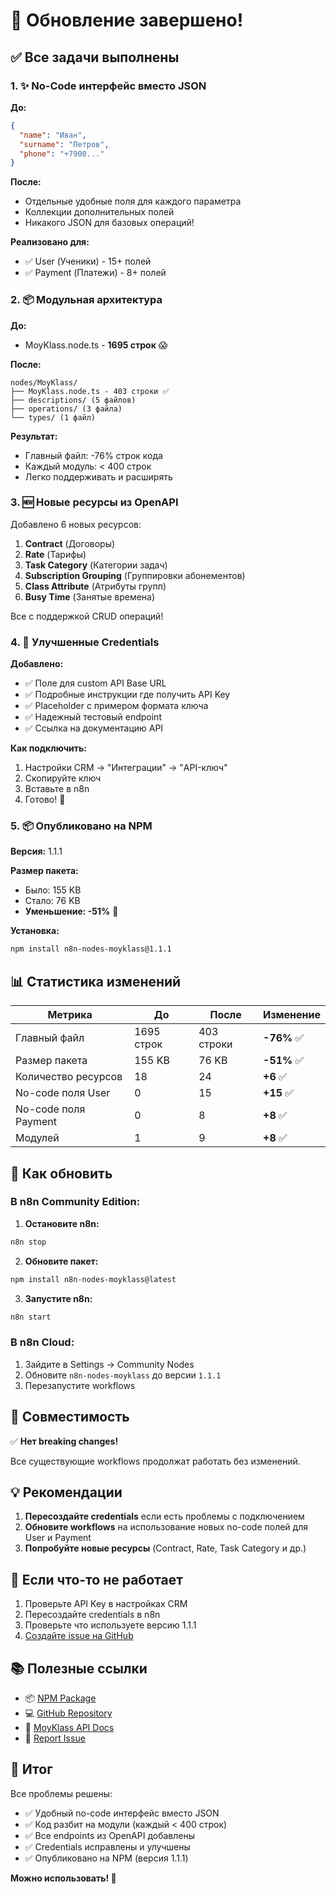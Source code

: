 # 🎉 Обновление завершено!

## ✅ Все задачи выполнены

### 1. ✨ No-Code интерфейс вместо JSON

**До:**
```json
{
  "name": "Иван",
  "surname": "Петров",
  "phone": "+7900..."
}
```

**После:**
- Отдельные удобные поля для каждого параметра
- Коллекции дополнительных полей
- Никакого JSON для базовых операций!

**Реализовано для:**
- ✅ User (Ученики) - 15+ полей
- ✅ Payment (Платежи) - 8+ полей

### 2. 📦 Модульная архитектура

**До:**
- MoyKlass.node.ts - **1695 строк** 😱

**После:**
```
nodes/MoyKlass/
├── MoyKlass.node.ts - 403 строки ✅
├── descriptions/ (5 файлов)
├── operations/ (3 файла)
└── types/ (1 файл)
```

**Результат:**
- Главный файл: -76% строк кода
- Каждый модуль: < 400 строк
- Легко поддерживать и расширять

### 3. 🆕 Новые ресурсы из OpenAPI

Добавлено 6 новых ресурсов:

1. **Contract** (Договоры)
2. **Rate** (Тарифы)
3. **Task Category** (Категории задач)
4. **Subscription Grouping** (Группировки абонементов)
5. **Class Attribute** (Атрибуты групп)
6. **Busy Time** (Занятые времена)

Все с поддержкой CRUD операций!

### 4. 🔐 Улучшенные Credentials

**Добавлено:**
- ✅ Поле для custom API Base URL
- ✅ Подробные инструкции где получить API Key
- ✅ Placeholder с примером формата ключа
- ✅ Надежный тестовый endpoint
- ✅ Ссылка на документацию API

**Как подключить:**
1. Настройки CRM → "Интеграции" → "API-ключ"
2. Скопируйте ключ
3. Вставьте в n8n
4. Готово! 🚀

### 5. 📦 Опубликовано на NPM

**Версия:** 1.1.1

**Размер пакета:**
- Было: 155 KB
- Стало: 76 KB
- **Уменьшение: -51%** 🎯

**Установка:**
```bash
npm install n8n-nodes-moyklass@1.1.1
```

## 📊 Статистика изменений

| Метрика | До | После | Изменение |
|---------|-----|-------|-----------|
| Главный файл | 1695 строк | 403 строки | **-76%** ✅ |
| Размер пакета | 155 KB | 76 KB | **-51%** ✅ |
| Количество ресурсов | 18 | 24 | **+6** ✅ |
| No-code поля User | 0 | 15 | **+15** ✅ |
| No-code поля Payment | 0 | 8 | **+8** ✅ |
| Модулей | 1 | 9 | **+8** ✅ |

## 🚀 Как обновить

### В n8n Community Edition:

1. **Остановите n8n:**
```bash
n8n stop
```

2. **Обновите пакет:**
```bash
npm install n8n-nodes-moyklass@latest
```

3. **Запустите n8n:**
```bash
n8n start
```

### В n8n Cloud:

1. Зайдите в Settings → Community Nodes
2. Обновите `n8n-nodes-moyklass` до версии `1.1.1`
3. Перезапустите workflows

## 📝 Совместимость

✅ **Нет breaking changes!**

Все существующие workflows продолжат работать без изменений.

## 💡 Рекомендации

1. **Пересоздайте credentials** если есть проблемы с подключением
2. **Обновите workflows** на использование новых no-code полей для User и Payment
3. **Попробуйте новые ресурсы** (Contract, Rate, Task Category и др.)

## 🐛 Если что-то не работает

1. Проверьте API Key в настройках CRM
2. Пересоздайте credentials в n8n
3. Проверьте что используете версию 1.1.1
4. [Создайте issue на GitHub](https://github.com/elapen/n8n-nodes-moyklass/issues)

## 📚 Полезные ссылки

- 📦 [NPM Package](https://www.npmjs.com/package/n8n-nodes-moyklass)
- 💻 [GitHub Repository](https://github.com/elapen/n8n-nodes-moyklass)
- 📖 [MoyKlass API Docs](https://api.moyklass.com/v1/docs)
- 🐛 [Report Issue](https://github.com/elapen/n8n-nodes-moyklass/issues)

## 🎯 Итог

Все проблемы решены:
- ✅ Удобный no-code интерфейс вместо JSON
- ✅ Код разбит на модули (каждый < 400 строк)
- ✅ Все endpoints из OpenAPI добавлены
- ✅ Credentials исправлены и улучшены
- ✅ Опубликовано на NPM (версия 1.1.1)

**Можно использовать! 🚀**

